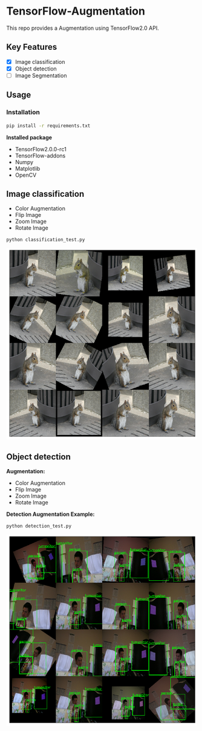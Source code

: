 # TensorFlow-Augmentation
This repo provides a Augmentation using TensorFlow2.0 API.

## Key Features
- [x] Image classification
- [x] Object detection
- [ ] Image Segmentation

## Usage
### Installation
```bash
pip install -r requirements.txt
```

**Installed package**
- TensorFlow2.0.0-rc1
- TensorFlow-addons
- Numpy
- Matplotlib
- OpenCV

## Image classification
- Color Augmentation
- Flip Image
- Zoom Image
- Rotate Image
```bash
python classification_test.py
```
![](test/output_classification_image.png)


## Object detection
**Augmentation:**
- Color Augmentation
- Flip Image
- Zoom Image
- Rotate Image

**Detection Augmentation Example:**
```bash
python detection_test.py
```
![](test/output_detection_image.png)

